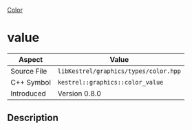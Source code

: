 [Color](index)
# value
| Aspect | Value |
| --- | --- |
| Source File | `libKestrel/graphics/types/color.hpp` |
| C++ Symbol | `kestrel::graphics::color_value` |
| Introduced | Version 0.8.0 |
## Description

